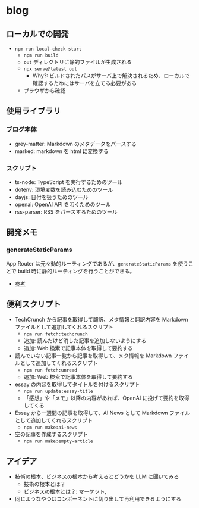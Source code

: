 # blog

## ローカルでの開発

- `npm run local-check-start`
  - `npm run build`
  - `out` ディレクトリに静的ファイルが生成される
  - `npx serve@latest out`
    - Why?: ビルドされたパスがサーバ上で解決されるため、ローカルで確認するためにはサーバを立てる必要がある
  - ブラウザから確認

## 使用ライブラリ

### ブログ本体

- grey-matter: Markdown のメタデータをパースする
- marked: markdown を html に変換する

### スクリプト

- ts-node: TypeScript を実行するためのツール
- dotenv: 環境変数を読み込むためのツール
- dayjs: 日付を扱うためのツール
- openai: OpenAI API を叩くためのツール
- rss-parser: RSS をパースするためのツール

## 開発メモ

### generateStaticParams

App Router は元々動的ルーティングであるが、`generateStaticParams` を使うことで build 時に静的ルーティングを行うことができる。

- [参考](https://nextjs.org/docs/app/api-reference/functions/generate-static-params)

## 便利スクリプト

- TechCrunch から記事を取得して翻訳、メタ情報と翻訳内容を Markdown ファイルとして追加してくれるスクリプト
  - `npm run fetch:techcrunch`
  - 追加: 読んだけど消した記事を追加しないようにする
  - 追加: Web 検索で記事本体を取得して要約する
- 読んでいない記事一覧から記事を取得して、メタ情報を Markdown ファイルとして追加してくれるスクリプト
  - `npm run fetch:unread`
  - 追加: Web 検索で記事本体を取得して要約する
- essay の内容を取得してタイトルを付けるスクリプト
  - `npm run update:essay-title`
  - 「感想」や「メモ」以降の内容があれば、OpenAI に投げて要約を取得してくる
- Essay から一週間の記事を取得して、AI News として Markdown ファイルとして追加してくれるスクリプト
  - `npm run make:ai-news`
- 空の記事を作成するスクリプト
  - `npm run make:empty-article`

## アイデア

- 技術の根本、ビジネスの根本から考えるとどうかを LLM に聞いてみる
  - 技術の根本とは？
  - ビジネスの根本とは？: マーケット,
- 同じようなやつはコンポーネントに切り出して再利用できるようにする
